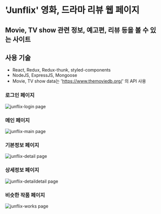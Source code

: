 # 'Junflix' 영화, 드라마 리뷰 웹 페이지

## Movie, TV show 관련 정보, 예고편, 리뷰 등을 볼 수 있는 사이트

## 사용 기술

- React, Redux, Redux-thunk, styled-components
- NodeJS, ExpressJS, Mongoose
- Movie, TV show data는 'https://www.themoviedb.org/' 의 API 사용

### 로그인 페이지
![junflix-login page](https://user-images.githubusercontent.com/35620465/71069128-742e1700-21bb-11ea-8de2-efdf93294dc9.png)

### 메인 페이지
![junflix-main page](https://user-images.githubusercontent.com/35620465/71069344-e0a91600-21bb-11ea-86e8-cee44b78a889.png)

### 기본정보 페이지
![junflix-detail page](https://user-images.githubusercontent.com/35620465/71069408-02a29880-21bc-11ea-960c-4c5cd9a9b266.png)

### 상세정보 페이지
![junflix-detaildetail page](https://user-images.githubusercontent.com/35620465/71069431-0df5c400-21bc-11ea-8087-ea3ca3394c0c.png)

### 비슷한 작품 페이지
![junflix-works page](https://user-images.githubusercontent.com/35620465/71069456-1fd76700-21bc-11ea-8b03-714e82ee0900.png)